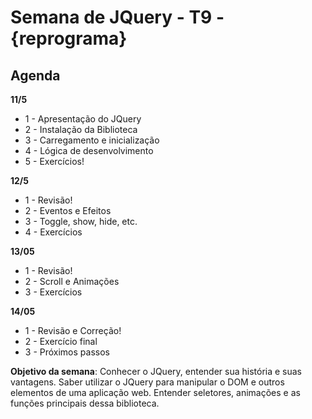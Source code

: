 # Semana de JQuery - T9 - {reprograma}

## Agenda

  **11/5**

  * 1 - Apresentação do JQuery
  * 2 - Instalação da Biblioteca
  * 3 - Carregamento e inicialização
  * 4 - Lógica de desenvolvimento 
  * 5 - Exercícios!


  **12/5**

  * 1 - Revisão!
  * 2 - Eventos e Efeitos
  * 3 - Toggle, show, hide, etc.
  * 4 - Exercícios 

  **13/05**

  * 1 - Revisão!
  * 2 - Scroll e Animações
  * 3 - Exercícios 

  **14/05**

  * 1 - Revisão e Correção!
  * 2 - Exercício final
  * 3 - Próximos passos


__Objetivo da semana__: Conhecer o JQuery, entender sua história e suas vantagens. Saber utilizar o JQuery para manipular o DOM e outros elementos de uma aplicação web. Entender seletores, animações e as funções principais dessa biblioteca. 

